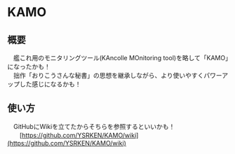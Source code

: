 # KAMO

## 概要

　艦これ用のモニタリングツール(KAncolle MOnitoring tool)を略して「KAMO」になったかも！  
　拙作「おりこうさんな秘書」の思想を継承しながら、より使いやすくパワーアップした感じになるかも！

## 使い方

　GitHubにWikiを立てたからそちらを参照するといいかも！  
　　[https://github.com/YSRKEN/KAMO/wiki](https://github.com/YSRKEN/KAMO/wiki)
